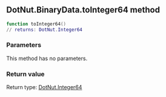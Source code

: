 ## DotNut.BinaryData.toInteger64 method


```lua
function toInteger64()
// returns: DotNut.Integer64
```


### Parameters

This method has no parameters.

### Return value

Return type: [DotNut.Integer64](../../DotNut/Integer64.md)

